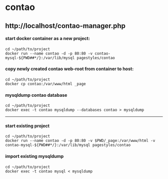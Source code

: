 # contao

## http://localhost/contao-manager.php

#### start docker container as a new project:
```
cd ~/path/to/project
docker run --name contao -d -p 80:80 -v contao-mysql-${PWD##*/}:/var/lib/mysql pagestyles/contao
```
#### copy newly created contao web-root from container to host:
```
cd ~/path/to/project
docker cp contao:/var/www/html _page
```

#### mysqldump contao database
```
cd ~/path/to/project
docker exec -t contao mysqldump --databases contao > mysqldump
```

---
#### start existing project
```
cd ~/path/to/project
docker run --name contao -d -p 80:80 -v $PWD/_page:/var/www/html -v contao-mysql-${PWD##*/}:/var/lib/mysql pagestyles/contao
```

#### import existing mysqldump
```
cd ~/path/to/project
docker exec -t contao mysql < mysqldump
```
